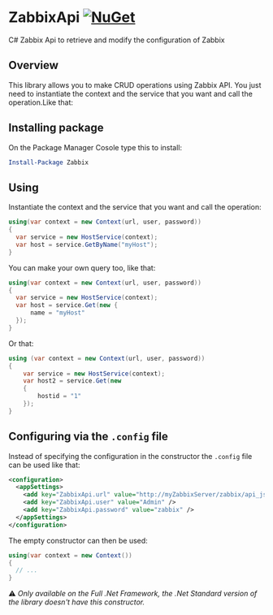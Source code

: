 # ZabbixApi [![NuGet](https://img.shields.io/nuget/v/Zabbix.svg)](https://www.nuget.org/packages/Zabbix)

C# Zabbix Api to retrieve and modify the configuration of Zabbix

## Overview

This library allows you to make CRUD operations using Zabbix API.
You just need to instantiate the context and the service that you want and call the operation.Like that:

## Installing package

On the Package Manager Cosole type this to install:

```powershell
Install-Package Zabbix
```

## Using

Instantiate the context and the service that you want and call the operation:

```csharp
using(var context = new Context(url, user, password))
{
  var service = new HostService(context);
  var host = service.GetByName("myHost");
}
```

You can make your own query too, like that:

```csharp
using(var context = new Context(url, user, password))
{
  var service = new HostService(context);
  var host = service.Get(new {
      name = "myHost"
  });
}
```

Or that:

```csharp
using (var context = new Context(url, user, password))
{
    var service = new HostService(context);
    var host2 = service.Get(new
    {
        hostid = "1"
    });
}
```

## Configuring via the `.config` file

Instead of specifying the configuration in the constructor the `.config` file can be used like that:

```xml
<configuration>
  <appSettings>
    <add key="ZabbixApi.url" value="http://myZabbixServer/zabbix/api_jsonrpc.php" />
    <add key="ZabbixApi.user" value="Admin" />
    <add key="ZabbixApi.password" value="zabbix" />
  </appSettings>
</configuration>
```

The empty constructor can then be used:

```csharp
using(var context = new Context())
{
  // ...
}
```

⚠️ *Only available on the Full .Net Framework, the .Net Standard version of the library doesn't have this constructor.*